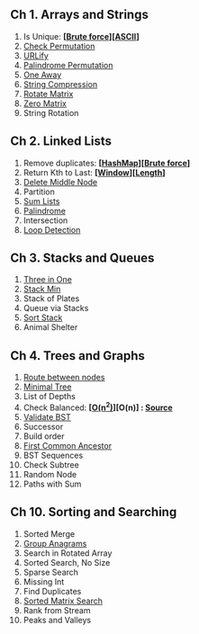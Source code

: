 ## Ch 1. Arrays and Strings

1. Is Unique: **[[Brute force](https://github.com/pratham87/CtCI/blob/master/src/main/java/arraysAndStrings/Q1/FindUniqueCharacterStringUsing2Pointer.java)][[ASCII](https://github.com/pratham87/CtCI/blob/master/src/main/java/arraysAndStrings/Q1/FindUniqueCharacterStringUsingASCIIcode.java)]**
2. [Check Permutation](https://github.com/pratham87/CtCI/blob/master/src/main/java/arraysAndStrings/Q2/CheckPermutation.java)
3. [URLify](https://github.com/pratham87/CtCI/blob/master/src/main/java/arraysAndStrings/Q3/ReplaceSpaces.java)
4. [Palindrome Permutation](https://github.com/pratham87/CtCI/blob/master/src/main/java/arraysAndStrings/Q4/PalindromePermutation.java)
5. [One Away](https://github.com/pratham87/CtCI/blob/master/src/main/java/arraysAndStrings/Q5/OneEditAway.java)
6. [String Compression](https://github.com/pratham87/CtCI/blob/master/src/main/java/arraysAndStrings/Q6/StringCompression.java)
7. [Rotate Matrix](https://github.com/pratham87/Data-Structures-and-Java-Collections/blob/master/src/main/java/arrays/RotateMatrix.java)
8. [Zero Matrix](https://github.com/pratham87/Data-Structures-and-Java-Collections/blob/master/src/main/java/arrays/ZeroRowColumn.java)
9. String Rotation

## Ch 2. Linked Lists

1. Remove duplicates: **[[HashMap](https://github.com/pratham87/Data-Structures-and-Java-Collections/blob/master/src/main/java/linkedList/RemoveDuplicateNodesUsingHashMap.java)][[Brute force](https://github.com/pratham87/Data-Structures-and-Java-Collections/blob/master/src/main/java/linkedList/FindnthNodeFromTheEndUsingTwoPointer.java)]**
2. Return Kth to Last: **[[Window](https://github.com/pratham87/Data-Structures-and-Java-Collections/blob/master/src/main/java/linkedList/FindnthNodeFromTheEndUsingTwoPointer.java)][[Length](https://github.com/pratham87/Data-Structures-and-Java-Collections/blob/master/src/main/java/linkedList/FindnthNodeFromTheEndUsingLength.java)]**
3. [Delete Middle Node](https://github.com/pratham87/CtCI/blob/master/src/main/java/linkedLists/Q3/DeleteNode.java)
4. Partition
5. [Sum Lists](https://github.com/pratham87/CtCI/blob/master/src/main/java/linkedLists/Q5/SumLists.java)
6. [Palindrome](https://github.com/pratham87/CtCI/blob/master/src/main/java/linkedLists/Q6/Palindrome.java)
7. Intersection
8. [Loop Detection](https://github.com/pratham87/Data-Structures-and-Java-Collections/blob/master/src/main/java/linkedList/DetectLoopInSinglyList.java)

## Ch 3. Stacks and Queues

1. [Three in One](https://github.com/pratham87/Data-Structures-and-Java-Collections/blob/master/src/main/java/stackProbs/ThreeStacksInOneArray.java)
2. [Stack Min](https://github.com/pratham87/CtCI/tree/master/src/main/java/stacksAndQueues/Q2)
3. Stack of Plates
4. Queue via Stacks
5. [Sort Stack](https://github.com/pratham87/CtCI/blob/master/src/main/java/stacksAndQueues/Q5/SortStack.java)
6. Animal Shelter

## Ch 4. Trees and Graphs

1. [Route between nodes](https://github.com/pratham87/CtCI/blob/master/src/main/java/treesAndGraphs/Q1/RouteBetweenNodes.java)
2. [Minimal Tree](https://github.com/pratham87/CtCI/tree/master/src/main/java/treesAndGraphs/Q3)
3. List of Depths
4. Check Balanced: **[[O(n<sup>2</sup>)](https://github.com/pratham87/CtCI/blob/master/src/main/java/treesAndGraphs/Q4/CheckBalanced.java)][O(n)] : [Source](http://www.geeksforgeeks.org/how-to-determine-if-a-binary-tree-is-balanced/)**
5. [Validate BST](https://github.com/pratham87/Data-Structures-and-Java-Collections/blob/master/src/main/java/binaryTree/CheckBinaryTreeForBST.java)
6. Successor
7. Build order
8. [First Common Ancestor](https://github.com/pratham87/Data-Structures-and-Java-Collections/blob/master/src/main/java/binaryTree/LCA.java)
9. BST Sequences
10. Check Subtree
11. Random Node
12. Paths with Sum

## Ch 10. Sorting and Searching

1. Sorted Merge
2. [Group Anagrams](https://github.com/pratham87/Algorithms/blob/master/src/main/java/strings/AnagramList.java)
3. Search in Rotated Array
4. Sorted Search, No Size
5. Sparse Search
6. Missing Int
7. Find Duplicates
8. [Sorted Matrix Search](https://github.com/pratham87/Data-Structures-and-Java-Collections/blob/master/src/main/java/arrays/SearchKeyInRowwiseColumnwiseSortedMatrix.java)
9. Rank from Stream
10. Peaks and Valleys

